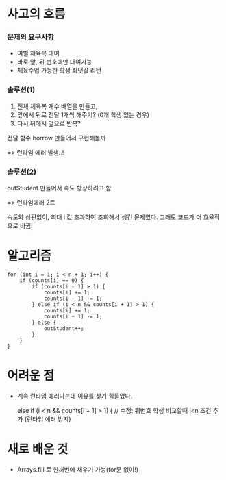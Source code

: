 # 사고의 흐름
### 문제의 요구사항
- 여벌 체육복 대여
- 바로 앞, 뒤 번호에만 대여가능
- 체육수업 가능한 학생 최댓값 리턴

### 솔루션(1)
1. 전체 체육복 개수 배열을 만들고, 
2. 앞에서 뒤로 전달 1개씩 해주기? (0개 학생 있는 경우)
3. 다시 뒤에서 앞으로 반복?

전달 함수 borrow 만들어서 구현해볼까

=> 런타임 에러 발생..!

### 솔루션(2)
outStudent 만들어서 속도 향상하려고 함

=> 런타임에러 2트

속도와 상관없이, 최대 i 값 초과하여 조회해서 생긴 문제였다.
그래도 코드가 더 효율적으로 바뀜!

# 알고리즘
    for (int i = 1; i < n + 1; i++) {
        if (counts[i] == 0) {
            if (counts[i - 1] > 1) {
                counts[i] += 1;
                counts[i - 1] -= 1;
            } else if (i < n && counts[i + 1] > 1) {
                counts[i] += 1;
                counts[i + 1] -= 1;
            } else {
                outStudent++;
            }
        }
    }

# 어려운 점
- 계속 런타임 에러나는데 이유를 찾기 힘들었다.


    else if (i < n && counts[i + 1] > 1) { // 수정: 뒤번호 학생 비교할때 i<n 조건 추가 (런타임 에러 방지)


# 새로 배운 것
- Arrays.fill 로 한꺼번에 채우기 가능(for문 없이!)